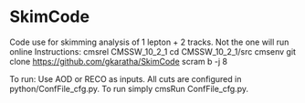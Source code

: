 # SkimCode

Code use for skimming analysis of 1 lepton + 2 tracks. Not the one will run online
Instructions:
cmsrel CMSSW_10_2_1
cd CMSSW_10_2_1/src
cmsenv
git clone https://github.com/gkaratha/SkimCode
scram b -j 8

To run:
Use AOD or RECO as inputs. All cuts are configured in python/ConfFile_cfg.py. To run simply cmsRun ConfFile_cfg.py.
